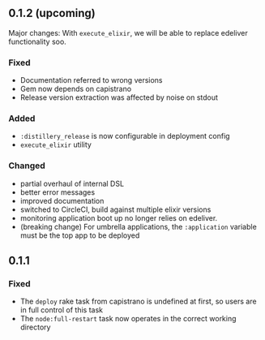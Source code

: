 ## 0.1.2 (upcoming)

Major changes: With `execute_elixir`, we will be able to replace
edeliver functionality soo.

### Fixed

* Documentation referred to wrong versions
* Gem now depends on capistrano
* Release version extraction was affected by noise on stdout

### Added

* `:distillery_release` is now configurable in deployment config
* `execute_elixir` utility

### Changed

* partial overhaul of internal DSL
* better error messages
* improved documentation
* switched to CircleCI, build against multiple elixir versions
* monitoring application boot up no longer relies on edeliver.
* (breaking change) For umbrella applications, the `:application`
  variable must be the top app to be deployed

## 0.1.1

### Fixed

* The `deploy` rake task from capistrano is undefined at first, so users are in full control of this task
* The `node:full-restart` task now operates in the correct working directory
